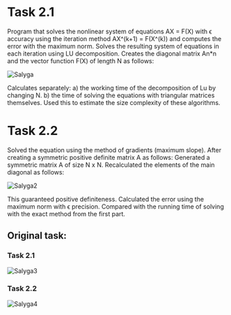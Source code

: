 # Task 2.1

Program that solves the nonlinear system of equations AX = F(X) with ϵ accuracy using the iteration method AX^(k+1) = F(X^(k)) and computes the error with the maximum norm. Solves the resulting system of equations in each iteration using LU decomposition. Creates the diagonal matrix An*n and the vector function F(X) of length N as follows:

![Salyga](https://i.imgur.com/HjKjFre.png)

Calculates separately: a) the working time of the decomposition of Lu by changing N. b) the time of solving the equations with triangular matrices themselves. Used this to estimate the size complexity of these algorithms.

# Task 2.2

Solved the equation using the method of gradients (maximum slope). After creating a symmetric positive definite matrix A as follows: Generated a symmetric matrix A of size N x N. Recalculated the elements of the main diagonal as follows:

![Salyga2](https://i.imgur.com/JMBhzdk.png) 

This guaranteed positive definiteness. Calculated the error using the maximum norm with ϵ precision. Compared with the running time of solving with the exact method from the first part.

## Original task:

### Task 2.1

![Salyga3](https://i.imgur.com/DPe4j2B.png) 

### Task 2.2

![Salyga4](https://i.imgur.com/bVt51sW.png)

